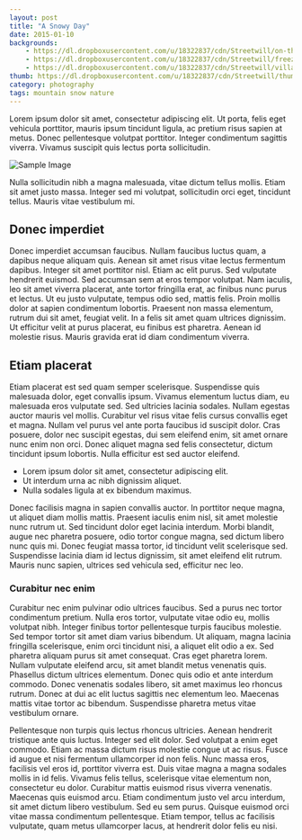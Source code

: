 ```yaml
---
layout: post
title: "A Snowy Day"
date: 2015-01-10
backgrounds:
    - https://dl.dropboxusercontent.com/u/18322837/cdn/Streetwill/on-the-road.jpeg
    - https://dl.dropboxusercontent.com/u/18322837/cdn/Streetwill/freezing.jpeg
    - https://dl.dropboxusercontent.com/u/18322837/cdn/Streetwill/village.jpeg
thumb: https://dl.dropboxusercontent.com/u/18322837/cdn/Streetwill/thumbs/peak.jpeg
category: photography
tags: mountain snow nature
---
```


Lorem ipsum dolor sit amet, consectetur adipiscing elit. Ut porta, felis eget vehicula porttitor, mauris ipsum tincidunt ligula, ac pretium risus sapien at metus. Donec pellentesque volutpat porttitor. Integer condimentum sagittis viverra. Vivamus suscipit quis lectus porta sollicitudin.

![Sample Image](http://placehold.it/480x360)

Nulla sollicitudin nibh a magna malesuada, vitae dictum tellus mollis. Etiam sit amet justo massa. Integer sed mi volutpat, sollicitudin orci eget, tincidunt tellus. Mauris vitae vestibulum mi.

## Donec imperdiet
Donec imperdiet accumsan faucibus. Nullam faucibus luctus quam, a dapibus neque aliquam quis. Aenean sit amet risus vitae lectus fermentum dapibus. Integer sit amet porttitor nisl. Etiam ac elit purus. Sed vulputate hendrerit euismod. Sed accumsan sem at eros tempor volutpat. Nam iaculis, leo sit amet viverra placerat, ante tortor fringilla erat, ac finibus nunc purus et lectus. Ut eu justo vulputate, tempus odio sed, mattis felis. Proin mollis dolor at sapien condimentum lobortis. Praesent non massa elementum, rutrum dui sit amet, feugiat velit. In a felis sit amet quam ultrices dignissim. Ut efficitur velit at purus placerat, eu finibus est pharetra. Aenean id molestie risus. Mauris gravida erat id diam condimentum viverra.

## Etiam placerat
Etiam placerat est sed quam semper scelerisque. Suspendisse quis malesuada dolor, eget convallis ipsum. Vivamus elementum luctus diam, eu malesuada eros vulputate sed. Sed ultricies lacinia sodales. Nullam egestas auctor mauris vel mollis. Curabitur vel risus vitae felis cursus convallis eget et magna. Nullam vel purus vel ante porta faucibus id suscipit dolor. Cras posuere, dolor nec suscipit egestas, dui sem eleifend enim, sit amet ornare nunc enim non orci. Donec aliquet magna sed felis consectetur, dictum tincidunt ipsum lobortis. Nulla efficitur est sed auctor eleifend.

* Lorem ipsum dolor sit amet, consectetur adipiscing elit.
* Ut interdum urna ac nibh dignissim aliquet.
* Nulla sodales ligula at ex bibendum maximus.

Donec facilisis magna in sapien convallis auctor. In porttitor neque magna, ut aliquet diam mollis mattis. Praesent iaculis enim nisl, sit amet molestie nunc rutrum ut. Sed tincidunt dolor eget lacinia interdum. Morbi blandit, augue nec pharetra posuere, odio tortor congue magna, sed dictum libero nunc quis mi. Donec feugiat massa tortor, id tincidunt velit scelerisque sed. Suspendisse lacinia diam id lectus dignissim, sit amet eleifend elit rutrum. Mauris nunc sapien, ultrices sed vehicula sed, efficitur nec leo.

### Curabitur nec enim
Curabitur nec enim pulvinar odio ultrices faucibus. Sed a purus nec tortor condimentum pretium. Nulla eros tortor, vulputate vitae odio eu, mollis volutpat nibh. Integer finibus tortor pellentesque turpis faucibus molestie. Sed tempor tortor sit amet diam varius bibendum. Ut aliquam, magna lacinia fringilla scelerisque, enim orci tincidunt nisi, a aliquet elit odio a ex. Sed pharetra aliquam purus sit amet consequat. Cras eget pharetra lorem. Nullam vulputate eleifend arcu, sit amet blandit metus venenatis quis. Phasellus dictum ultrices elementum. Donec quis odio et ante interdum commodo. Donec venenatis sodales libero, sit amet maximus leo rhoncus rutrum. Donec at dui ac elit luctus sagittis nec elementum leo. Maecenas mattis vitae tortor ac bibendum. Suspendisse pharetra metus vitae vestibulum ornare.

Pellentesque non turpis quis lectus rhoncus ultricies. Aenean hendrerit tristique ante quis luctus. Integer sed elit dolor. Sed volutpat a enim eget commodo. Etiam ac massa dictum risus molestie congue ut ac risus. Fusce id augue et nisi fermentum ullamcorper id non felis. Nunc massa eros, facilisis vel eros id, porttitor viverra est. Duis vitae magna a magna sodales mollis in id felis. Vivamus felis tellus, scelerisque vitae elementum non, consectetur eu dolor. Curabitur mattis euismod risus viverra venenatis. Maecenas quis euismod arcu. Etiam condimentum justo vel arcu interdum, sit amet dictum libero vestibulum. Sed eu sem purus. Quisque euismod orci vitae massa condimentum pellentesque. Etiam tempor, tellus ac facilisis vulputate, quam metus ullamcorper lacus, at hendrerit dolor felis eu nisi.